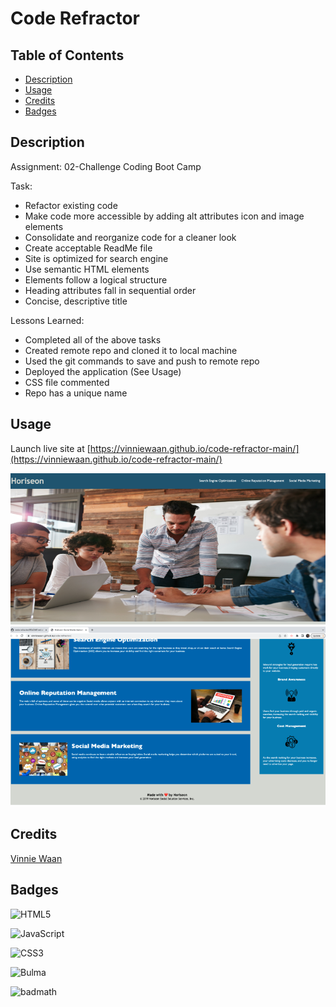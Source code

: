 # Code Refractor
 
## Table of Contents

- [Description](#Description)
- [Usage](#usage)
- [Credits](#credits)
- [Badges](#Badges)

## Description

Assignment: 02-Challenge Coding Boot Camp 

Task:
- Refactor existing code
- Make code more accessible by adding alt attributes icon and image elements
- Consolidate and reorganize code for a cleaner look
- Create acceptable ReadMe file
- Site is optimized for search engine
- Use semantic HTML elements
- Elements follow a logical structure
- Heading attributes fall in sequential order
- Concise, descriptive title

Lessons Learned:
- Completed all of the above tasks
- Created remote repo and cloned it to local machine
- Used the git commands to save and push to remote repo
- Deployed the application (See Usage)
- CSS file commented
- Repo has a unique name

## Usage

Launch live site at [https://vinniewaan.github.io/code-refractor-main/](https://vinniewaan.github.io/code-refractor-main/) 

![Home Page Screenshot](assets/images/Home-page-screenshot.png)

## Credits

[Vinnie Waan](https://github.com/VinnieWaan/)

## Badges

![HTML5](https://img.shields.io/badge/html5-%23E34F26.svg?style=for-the-badge&logo=html5&logoColor=white)

![JavaScript](https://img.shields.io/badge/javascript-%23323330.svg?style=for-the-badge&logo=javascript&logoColor=%23F7DF1E)

![CSS3](https://img.shields.io/badge/css3-%231572B6.svg?style=for-the-badge&logo=css3&logoColor=white)

![Bulma](https://img.shields.io/badge/bulma-00D0B1?style=for-the-badge&logo=bulma&logoColor=white)

![badmath](https://img.shields.io/github/languages/top/lernantino/badmath)
